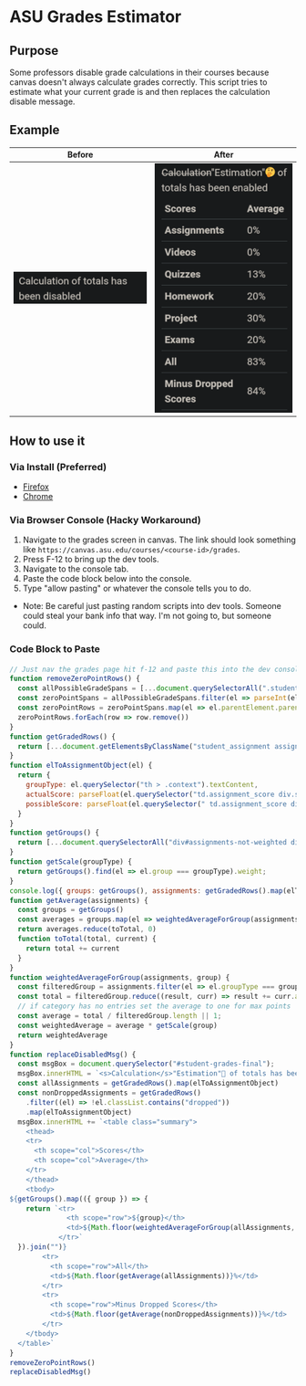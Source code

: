 # ASU Grades Estimator

## Purpose

Some professors disable grade calculations in their courses because canvas doesn't always calculate grades correctly. This script tries to estimate what your current grade is and then replaces the calculation disable message.

## Example

| Before                  | After                 |
| ----------------------- | --------------------- |
| ![Before](./before.png) | ![After](./after.png) |

## How to use it

### Via Install (Preferred)

- [Firefox](./5224a0b9645549d688d8-1.0.0.xpi)
- [Chrome](https://chromewebstore.google.com/detail/eknlkibmcjeclllpgmkoopbhlhmhikfk?utm_source=item-share-cp)

### Via Browser Console (Hacky Workaround)

1. Navigate to the grades screen in canvas. The link should look something like `https://canvas.asu.edu/courses/<course-id>/grades`.
2. Press F-12 to bring up the dev tools.
3. Navigate to the console tab.
4. Paste the code block below into the console.
5. Type "allow pasting" or whatever the console tells you to do.

- Note: Be careful just pasting random scripts into dev tools. Someone could steal your bank info that way. I'm not going to, but someone could.

### Code Block to Paste

```javascript:getGrades.js
// Just nav the grades page hit f-12 and paste this into the dev console
function removeZeroPointRows() {
  const allPossibleGradeSpans = [...document.querySelectorAll(".student_assignment .assignment_score .tooltip .grade+span")]
  const zeroPointSpans = allPossibleGradeSpans.filter(el => parseInt(el.textContent.replace("/", "")) === 0)
  const zeroPointRows = zeroPointSpans.map(el => el.parentElement.parentElement.parentElement.parentElement)
  zeroPointRows.forEach(row => row.remove())
}
function getGradedRows() {
  return [...document.getElementsByClassName("student_assignment assignment_graded")]
}
function elToAssignmentObject(el) {
  return {
    groupType: el.querySelector("th > .context").textContent,
    actualScore: parseFloat(el.querySelector("td.assignment_score div.score_holder span.tooltip span.grade").innerText.replace(/^.*\n/, "")),
    possibleScore: parseFloat(el.querySelector(" td.assignment_score div.score_holder span.tooltip >span.grade+span").innerText.replace(/^\//, "")),
  }
}
function getGroups() {
  return [...document.querySelectorAll("div#assignments-not-weighted div table.summary tbody tr")].map(el => ({ group: el.querySelector("th").textContent, weight: parseInt(el.querySelector("td").textContent.replace("%", "")) })).filter((el) => el.group != "Total");
}
function getScale(groupType) {
  return getGroups().find(el => el.group === groupType).weight;
}
console.log({ groups: getGroups(), assignments: getGradedRows().map(elToAssignmentObject) })
function getAverage(assignments) {
  const groups = getGroups()
  const averages = groups.map(el => weightedAverageForGroup(assignments, el.group))
  return averages.reduce(toTotal, 0)
  function toTotal(total, current) {
    return total += current
  }
}
function weightedAverageForGroup(assignments, group) {
  const filteredGroup = assignments.filter(el => el.groupType === group)
  const total = filteredGroup.reduce((result, curr) => result += curr.actualScore / curr.possibleScore, 0)
  // if category has no entries set the average to one for max points
  const average = total / filteredGroup.length || 1;
  const weightedAverage = average * getScale(group)
  return weightedAverage
}
function replaceDisabledMsg() {
  const msgBox = document.querySelector("#student-grades-final");
  msgBox.innerHTML = `<s>Calculation</s>"Estimation"🤔 of totals has been enabled\n`
  const allAssignments = getGradedRows().map(elToAssignmentObject)
  const nonDroppedAssignments = getGradedRows()
    .filter((el) => !el.classList.contains("dropped"))
    .map(elToAssignmentObject)
  msgBox.innerHTML += `<table class="summary">
    <thead>
    <tr>
      <th scope="col">Scores</th>
      <th scope="col">Average</th>
    </tr>
    </thead>
    <tbody>
${getGroups().map(({ group }) => {
    return `<tr>
              <th scope="row">${group}</th>
              <td>${Math.floor(weightedAverageForGroup(allAssignments, group))}%</td>
            </tr>`
  }).join("")}
        <tr>
          <th scope="row">All</th>
          <td>${Math.floor(getAverage(allAssignments))}%</td>
        </tr>
        <tr>
          <th scope="row">Minus Dropped Scores</th>
          <td>${Math.floor(getAverage(nonDroppedAssignments))}%</td>
        </tr>
    </tbody>
  </table>`
}
removeZeroPointRows()
replaceDisabledMsg()

```
